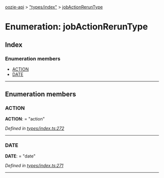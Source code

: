 [oozie-api](../README.md) > ["types/index"](../modules/_types_index_.md) > [jobActionRerunType](../enums/_types_index_.jobactionreruntype.md)

# Enumeration: jobActionRerunType

## Index

### Enumeration members

* [ACTION](_types_index_.jobactionreruntype.md#action)
* [DATE](_types_index_.jobactionreruntype.md#date)

---

## Enumeration members

<a id="action"></a>

###  ACTION

**ACTION**:  = "action"

*Defined in [types/index.ts:272](https://github.com/ptariche/oozie-ts/blob/83e55cd/src/types/index.ts#L272)*

___
<a id="date"></a>

###  DATE

**DATE**:  = "date"

*Defined in [types/index.ts:271](https://github.com/ptariche/oozie-ts/blob/83e55cd/src/types/index.ts#L271)*

___

